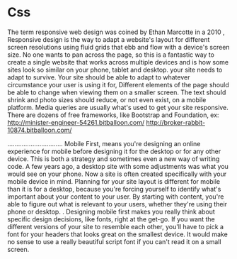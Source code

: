 # Css
The term responsive web design was coined by Ethan Marcotte in a 2010 ,
Responsive design is the way to adapt a website's layout for different screen resolutions using fluid grids that ebb and flow with a device's screen size.
No one wants to pan across the page, so this is a fantastic way to create a single website that works across multiple devices and is how some sites look so similar on your phone, tablet and desktop.
your site needs to adapt to survive. Your site should be able to adapt to whatever circumstance your user is using it for,
Different elements of the page should be able to change when viewing them on a smaller screen. The text should shrink and photo sizes should reduce, or not even exist, on a mobile platform. Media queries are usually what's used to get your site responsive. There are dozens of free frameworks, like Bootstrap and Foundation,
ex:
http://minister-engineer-54261.bitballoon.com/
http://broker-rabbit-10874.bitballoon.com/

………………………….
Mobile First, means you're designing an online experience for mobile before designing it for the desktop or for any other device. This is both a strategy and sometimes even a new way of writing code. A few years ago, a desktop site with some adjustments was what you would see on your phone. Now a site is often created specifically with your mobile device in mind. Planning for your site layout is different for mobile than it is for a desktop, because you're forcing yourself to identify what's important about your content to your user. By starting with content, you're able to figure out what is relevant to your users, whether they're using their phone or desktop. . Designing mobile first makes you really think about specific design decisions, like fonts, right at the get-go. If you want the different versions of your site to resemble each other, you'll have to pick a font for your headers that looks great on the smallest device. It would make no sense to use a really beautiful script font if you can't read it on a small screen.
